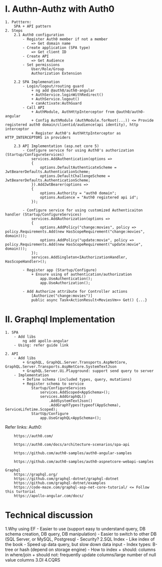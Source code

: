 # I. Authn-Authz with Auth0
	1. Patttern:
		SPA + API pattern
	2. Steps
		2.1 Auth0 configuration
			- Register Auth0 member if not a member
				=> Get domain name
			- Create application (SPA type)
				=> Get client ID
			- Create API
				=> Get Audience
			- Set permissions
				User/Role/Group
				Authorization Extension
	
		2.2 SPA Implemenation
			- Login/logout/routing guard
				+ ng add @auth0/auth0-angular
				+ AuthService.loginWithRedirect()
				+ AuthService.logout()
				+ canActivate:AuthGuard
			- Call API
				+ AuthModule, AuthHttpInterceptor from @auth0/auth0-angular
				+ Config AuthModule (AuthModule.forRoot(...)) <= Provide registered auth0 domain/clientid/audience(api identity), http interceptor
				+ Register Auth0's AuthHttpInterceptor as HTTP_INTERCEPTORS in providers
				
		2.3 API Implementation (asp.net core 5)
			- Configure service for using Auth0's authorization (Startup/ConfigureServices)
				services.AddAuthentication(options =>
				{
					options.DefaultAuthenticateScheme = JwtBearerDefaults.AuthenticationScheme;
					options.DefaultChallengeScheme = JwtBearerDefaults.AuthenticationScheme;
				}).AddJwtBearer(options =>
				{
					options.Authority = "auth0 domain";
					options.Audience = "Auth0 registered api id";
				});
			
			- Configure service for using customized Authenticaiton handler (Startup/ConfigureServices)
				services.AddAuthorization(options =>
				{
					options.AddPolicy("change:movies", policy => policy.Requirements.Add(new HasScopeRequirement("change:movies", domain)));
					options.AddPolicy("update:movie", policy => policy.Requirements.Add(new HasScopeRequirement("update:movie", domain)));
				});
				services.AddSingleton<IAuthorizationHandler, HasScopeHandler>();
			
			- Register app (Startup/Configure)
				+ Ensure using of authentication/authorization 
					app.UseAuthentication();
					app.UseAuthorization();
			
			- Add Authorize attribute for Controller actions
				[Authorize("change:movies")]
				public async Task<ActionResult<MoviesVm>> Get() {...}
				
# II. Graphql Implementation
	1. SPA
		- Add libs
			ng add apollo-angular
		- Using: refer guide link
	
	2. API
		- Add libs
			+ GraphQL, GraphQL.Server.Transports.AspNetCore, GraphQL.Server.Transports.AspNetCore.SystemTextJson
			+ GraphQL.Server.Ui.Playground: support send query to server
		- Implementation
			+ Define schema (included types, query, mutations)
			+ Register schema to service
				Startup/ConfigureServices
					services.AddScoped<AppSchema>();
					services.AddGraphQL()
						.AddSystemTextJson()
						.AddGraphTypes(typeof(AppSchema), ServiceLifetime.Scoped);
				StartUp/Configure
					app.UseGraphQL<AppSchema>();


Refer links:
	Auth0:
	
		https://auth0.com/
		
		https://auth0.com/docs/architecture-scenarios/spa-api
		
		https://github.com/auth0-samples/auth0-angular-samples
		
		https://github.com/auth0-samples/auth0-aspnetcore-webapi-samples
		
	Graphql
		https://graphql.org/
		https://github.com/graphql-dotnet/graphql-dotnet
		https://github.com/graphql-dotnet/examples
		https://code-maze.com/graphql-asp-net-core-tutorial/ <= Follow this turtorial
		https://apollo-angular.com/docs/
# Technical discussion
1.Why using EF
	- Easier to use (support easy to understand query, DB schema creation, DB query, DB manipulation)
	- Easier to switch to other DB (SQL Server, or MySQL, Postgresql
	- Security?
2.SQL Index
	- Like index of the book
	- Speed up data query, but slow down data input
	- Index types: B-tree or hash (depend on storage engine)
	- How to index
		+ should: columns in where/join
		+ should not: frequently update columns/large number of null value columns
3.DI
4.CQRS
